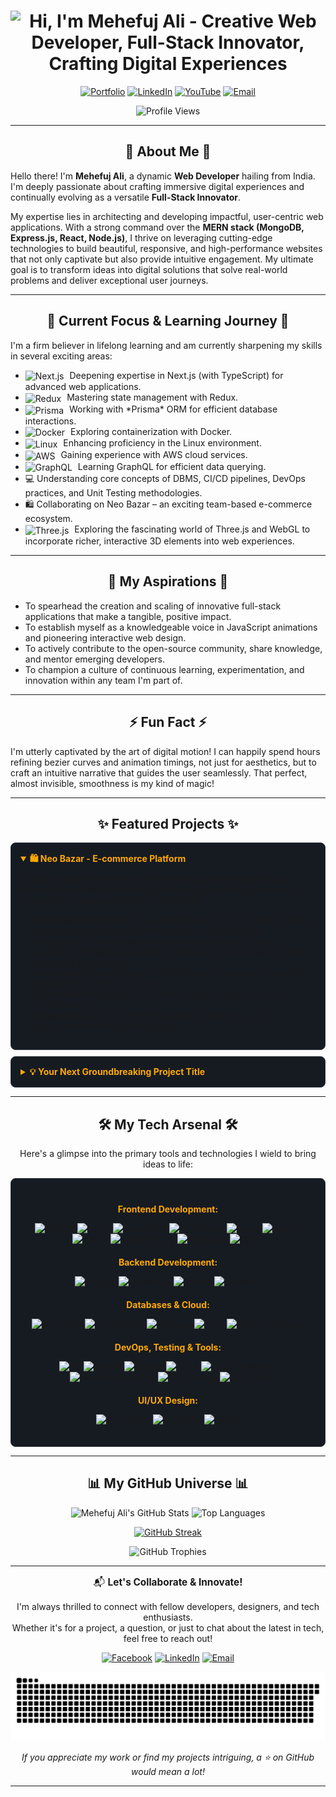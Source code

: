 <h1 align="center">
  <img src="https://readme-typing-svg.demolab.com?font=Fira+Code&weight=600&size=38&duration=5000&pause=500&color=FFA902&center=true&vCenter=true&width=650&lines=Hi%2C+I'm+Mehefuj+Ali+%F0%9F%91%8B;Creative+Web+Developer;Full-Stack+Innovator;Crafting+Digital+Experiences" alt="Hi, I'm Mehefuj Ali - Creative Web Developer, Full-Stack Innovator, Crafting Digital Experiences" />
</h1>
 


<p align="center">
  <a href="https://mehefujali.com" target="_blank"><img src="https://img.shields.io/badge/Portfolio-Explore_My_Work-FFA902?style=for-the-badge&logo=internet-explorer&logoColor=white" alt="Portfolio"></a>
  <a href="https://www.linkedin.com/in/mehefujali" target="_blank"><img src="https://img.shields.io/badge/LinkedIn-Let's_Connect-0A66C2?style=for-the-badge&logo=linkedin&logoColor=white" alt="LinkedIn"></a>
  <a href="https://www.youtube.com/@YourHandle" target="_blank"> <img src="https://img.shields.io/badge/YouTube-View_Content-FF0000?style=for-the-badge&logo=youtube&logoColor=white" alt="YouTube"></a>
  <a href="mailto:mehefujalim@gmail.com"><img src="https://img.shields.io/badge/Email-Get_In_Touch-D14836?style=for-the-badge&logo=gmail&logoColor=white" alt="Email"></a>
</p>

<p align="center">
  <img src="https://komarev.com/ghpvc/?username=mehefujali&label=Profile%20Glimpses&color=FFA902&style=for-the-badge&logo=eye" alt="Profile Views"/>
</p>

---

<h2 align="center">🚀 About Me 🚀</h2>

Hello there! I'm **Mehefuj Ali**, a dynamic **Web Developer** hailing from India. I'm deeply passionate about crafting immersive digital experiences and continually evolving as a versatile **Full-Stack Innovator**.

My expertise lies in architecting and developing impactful, user-centric web applications. With a strong command over the **MERN stack (MongoDB, Express.js, React, Node.js)**, I thrive on leveraging cutting-edge technologies to build beautiful, responsive, and high-performance websites that not only captivate but also provide intuitive engagement. My ultimate goal is to transform ideas into digital solutions that solve real-world problems and deliver exceptional user journeys.

---

<h2 align="center">🎯 Current Focus & Learning Journey 🎯</h2>

I'm a firm believer in lifelong learning and am currently sharpening my skills in several exciting areas:
<ul>
  <li><img src="https://cdn.jsdelivr.net/gh/devicons/devicon@latest/icons/nextjs/nextjs-original.svg" alt="Next.js" height="20" valign="middle" style="margin-right: 5px;"/> Deepening expertise in Next.js (with TypeScript) for advanced web applications.</li>
  <li><img src="https://cdn.jsdelivr.net/gh/devicons/devicon@latest/icons/redux/redux-original.svg" alt="Redux" height="20" valign="middle" style="margin-right: 5px;"/> Mastering state management with Redux.</li>
  <li><img src="https://cdn.jsdelivr.net/gh/devicons/devicon@latest/icons/prisma/prisma-original.svg" alt="Prisma" height="20" valign="middle" style="margin-right: 5px;"/> Working with *Prisma* ORM for efficient database interactions.</li>
  <li><img src="https://cdn.jsdelivr.net/gh/devicons/devicon@latest/icons/docker/docker-original.svg" alt="Docker" height="20" valign="middle" style="margin-right: 5px;"/> Exploring containerization with Docker.</li>
  <li><img src="https://cdn.jsdelivr.net/gh/devicons/devicon@latest/icons/linux/linux-original.svg" alt="Linux" height="20" valign="middle" style="margin-right: 5px;"/> Enhancing proficiency in the Linux environment.</li>
  <li><img src="https://cdn.jsdelivr.net/gh/devicons/devicon@latest/icons/amazonwebservices/amazonwebservices-original-wordmark.svg" alt="AWS" height="20" valign="middle" style="margin-right: 5px;"/> Gaining experience with AWS cloud services.</li>
  <li><img src="https://cdn.jsdelivr.net/gh/devicons/devicon@latest/icons/graphql/graphql-plain.svg" alt="GraphQL" height="20" valign="middle" style="margin-right: 5px;"/> Learning GraphQL for efficient data querying.</li>
  <li>💻 Understanding core concepts of DBMS, CI/CD pipelines, DevOps practices, and Unit Testing methodologies.</li>
  <li>🛍️ Collaborating on Neo Bazar – an exciting team-based e-commerce ecosystem.</li>
  <li><img src="https://cdn.jsdelivr.net/gh/devicons/devicon@latest/icons/threejs/threejs-original.svg" alt="Three.js" height="20" valign="middle" style="margin-right: 5px;"/> Exploring the fascinating world of Three.js and WebGL to incorporate richer, interactive 3D elements into web experiences.</li>
</ul>

---

<h2 align="center">🌱 My Aspirations 🌱</h2>

- To spearhead the creation and scaling of innovative full-stack applications that make a tangible, positive impact.
- To establish myself as a knowledgeable voice in JavaScript animations and pioneering interactive web design.
- To actively contribute to the open-source community, share knowledge, and mentor emerging developers.
- To champion a culture of continuous learning, experimentation, and innovation within any team I'm part of.

---

<h2 align="center">⚡ Fun Fact ⚡</h2>

I'm utterly captivated by the art of digital motion! I can happily spend hours refining bezier curves and animation timings, not just for aesthetics, but to craft an intuitive narrative that guides the user seamlessly. That perfect, almost invisible, smoothness is my kind of magic!

---

<h2 align="center">✨ Featured Projects ✨</h2>

<details open style="margin-bottom: 10px; background-color: #161B22; padding: 15px; border-radius: 8px; border: 1px solid #30363D;">
  <summary style="font-weight: bold; cursor: pointer; color: #FFA902;">🛍️ Neo Bazar - E-commerce Platform</summary>
  <div style="padding-top: 10px;">
  A collaborative, feature-rich e-commerce application meticulously designed to provide a seamless and engaging shopping experience from product discovery to secure checkout.
  <ul>
    <li><strong>Core Features:</strong> Robust user authentication (JWT), dynamic product catalogs with advanced filtering, intuitive cart & wishlist management, secure payment gateway integration (Stripe sandbox), comprehensive admin dashboard for inventory control and order processing.</li>
    <li><strong>Tech Stack:</strong> React, Redux Toolkit, Node.js, Express.js, MongoDB, Mongoose, Tailwind CSS, JWT.</li>
    <li>🔗 <strong>Live Demo:</strong> <em>(Coming Soon! Stay tuned for deployment on Vercel/Netlify)</em></li>
    <li>🔗 <strong>Repository:</strong> [Link to Your Neo Bazar GitHub Repo - e.g., github.com/mehefujali/neo-bazar]</li>
  </ul>
  </div>
</details>

<details style="margin-bottom: 10px; background-color: #161B22; padding: 15px; border-radius: 8px; border: 1px solid #30363D;">
  <summary style="font-weight: bold; cursor: pointer; color: #FFA902;">💡 Your Next Groundbreaking Project Title</summary>
  <div style="padding-top: 10px;">
  Briefly describe your project here. What unique problem does it solve? What's its core innovation?
  <ul>
    <li><strong>Key Features:</strong> Highlight 2-3 standout functionalities.</li>
    <li><strong>Tech Stack:</strong> Mention the primary technologies that power it.</li>
    <li>🔗 <strong>Live Demo:</strong> [Link to Your Deployed Demo] (if available)</li>
    <li>🔗 <strong>Repository:</strong> [Link to its GitHub Repo]</li>
  </ul>
  </div>
</details>

---

<h2 align="center">🛠️ My Tech Arsenal 🛠️</h2>

<p align="center">Here's a glimpse into the primary tools and technologies I wield to bring ideas to life:</p>

<div align="center" style="background-color: #161B22; padding: 20px; border-radius: 8px; border: 1px solid #30363D;">

  <h4 style="color: #FFA902; margin-bottom: 10px;">Frontend Development:</h4>
  <p>
    <img src="https://img.shields.io/badge/HTML5-%23E34F26.svg?style=for-the-badge&logo=html5&logoColor=white" alt="HTML5"/>
    <img src="https://img.shields.io/badge/CSS3-%231572B6.svg?style=for-the-badge&logo=css3&logoColor=white" alt="CSS3"/>
    <img src="https://img.shields.io/badge/JavaScript-%23F7DF1E.svg?style=for-the-badge&logo=javascript&logoColor=black" alt="JavaScript"/>
    <img src="https://img.shields.io/badge/TypeScript-%233178C6.svg?style=for-the-badge&logo=typescript&logoColor=white" alt="TypeScript"/>
    <img src="https://img.shields.io/badge/React-%2361DAFB.svg?style=for-the-badge&logo=react&logoColor=black" alt="React"/>
    <img src="https://img.shields.io/badge/Next.js-%23000000.svg?style=for-the-badge&logo=next.js&logoColor=white" alt="Next.js"/>
    <img src="https://img.shields.io/badge/Redux-%23764ABC.svg?style=for-the-badge&logo=redux&logoColor=white" alt="Redux"/>
    <img src="https://img.shields.io/badge/Tailwind_CSS-%2306B6D4.svg?style=for-the-badge&logo=tailwindcss&logoColor=white" alt="Tailwind CSS"/>
    <img src="https://img.shields.io/badge/Bootstrap-%237952B3.svg?style=for-the-badge&logo=bootstrap&logoColor=white" alt="Bootstrap"/>
    <img src="https://img.shields.io/badge/GSAP-%2388CE02.svg?style=for-the-badge&logo=greensock&logoColor=white" alt="GSAP"/>
  </p>

  <h4 style="color: #FFA902; margin-top: 20px; margin-bottom: 10px;">Backend Development:</h4>
  <p>
    <img src="https://img.shields.io/badge/Node.js-%23339933.svg?style=for-the-badge&logo=node.js&logoColor=white" alt="Node.js"/>
    <img src="https://img.shields.io/badge/Express.js-%23000000.svg?style=for-the-badge&logo=express&logoColor=white" alt="Express.js"/>
    <img src="https://img.shields.io/badge/Prisma-%232D3748.svg?style=for-the-badge&logo=prisma&logoColor=white" alt="Prisma"/>
    <img src="https://img.shields.io/badge/GraphQL-%23E10098.svg?style=for-the-badge&logo=graphql&logoColor=white" alt="GraphQL"/>
  </p>

  <h4 style="color: #FFA902; margin-top: 20px; margin-bottom: 10px;">Databases & Cloud:</h4>
  <p>
    <img src="https://img.shields.io/badge/MongoDB-%2347A248.svg?style=for-the-badge&logo=mongodb&logoColor=white" alt="MongoDB"/>
    <img src="https://img.shields.io/badge/PostgreSQL-%234169E1.svg?style=for-the-badge&logo=postgresql&logoColor=white" alt="PostgreSQL"/>
    <img src="https://img.shields.io/badge/Firebase-%23FFCA28.svg?style=for-the-badge&logo=firebase&logoColor=black" alt="Firebase"/>
    <img src="https://img.shields.io/badge/AWS-%23232F3E.svg?style=for-the-badge&logo=amazon-aws&logoColor=white" alt="AWS"/>
    <img src="https://img.shields.io/badge/DBMS-Concepts-blue?style=for-the-badge" alt="DBMS Concepts"/>
  </p>

  <h4 style="color: #FFA902; margin-top: 20px; margin-bottom: 10px;">DevOps, Testing & Tools:</h4>
  <p>
    <img src="https://img.shields.io/badge/Git-%23F05032.svg?style=for-the-badge&logo=git&logoColor=white" alt="Git"/>
    <img src="https://img.shields.io/badge/GitHub-%23181717.svg?style=for-the-badge&logo=github&logoColor=white" alt="GitHub"/>
    <img src="https://img.shields.io/badge/Docker-%232496ED.svg?style=for-the-badge&logo=docker&logoColor=white" alt="Docker"/>
    <img src="https://img.shields.io/badge/Linux-%23FCC624.svg?style=for-the-badge&logo=linux&logoColor=black" alt="Linux"/>
    <img src="https://img.shields.io/badge/CI/CD-Practices-lightgrey?style=for-the-badge&logo=githubactions" alt="CI/CD Practices"/>
    <img src="https://img.shields.io/badge/DevOps-Principles-blue?style=for-the-badge" alt="DevOps Principles"/>
    <img src="https://img.shields.io/badge/Unit_Testing-Knowledge-green?style=for-the-badge" alt="Unit Testing"/>
    <img src="https://img.shields.io/badge/VS_Code-%23007ACC.svg?style=for-the-badge&logo=visualstudiocode&logoColor=white" alt="VS Code"/>
  </p>

  <h4 style="color: #FFA902; margin-top: 20px; margin-bottom: 10px;">UI/UX Design:</h4>
  <p>
    <img src="https://img.shields.io/badge/Adobe_Photoshop-%2331A8FF.svg?style=for-the-badge&logo=adobephotoshop&logoColor=white" alt="Photoshop"/>
    <img src="https://img.shields.io/badge/Adobe_Illustrator-%23FF9A00.svg?style=for-the-badge&logo=adobeillustrator&logoColor=white" alt="Illustrator"/>
    <img src="https://img.shields.io/badge/Figma-%23F24E1E.svg?style=for-the-badge&logo=figma&logoColor=white" alt="Figma"/>
  </p>
</div>

---

<h2 align="center">📊 My GitHub Universe 📊</h2>

<p align="center">
  <img src="https://github-readme-stats-sigma-five.vercel.app/api?username=mehefujali&show_icons=true&theme=radical&hide_border=true&bg_color=0D1117&title_color=FFA902&icon_color=FFA902&text_color=FFF&rank_icon=github&card_width=450" alt="Mehefuj Ali's GitHub Stats" width="49%" />
  <img src="https://github-readme-stats-sigma-five.vercel.app/api/top-langs/?username=mehefujali&layout=compact&theme=radical&hide_border=true&bg_color=0D1117&title_color=FFA902&text_color=FFF&langs_count=8&card_width=390" alt="Top Languages" width="49%" />
</p>

<p align="center">
  <a href="https://github.com/mehefujali">
    <img src="https://github-readme-streak-stats.herokuapp.com/?user=mehefujali&theme=radical&hide_border=true&background=0D1117&stroke=FFA902&ring=FFA902&fire=FFA902&currStreakNum=FFF&sideNums=FFF&currStreakLabel=FFF&sideLabels=FFF&dates=FFF" alt="GitHub Streak" />
  </a>
</p>
<p align="center">
  <img src="https://github-profile-trophy.vercel.app/?username=mehefujali&theme=radical&no-frame=true&no-bg=true&margin-w=4&margin-h=4&row=1&column=7&rank=-C" alt="GitHub Trophies" />
</p>

---

<p align="center" style="font-size: 1.1em;">
  📬 <strong>Let's Collaborate & Innovate!</strong>
</p>
<p align="center">
  I'm always thrilled to connect with fellow developers, designers, and tech enthusiasts. <br/>
  Whether it's for a project, a question, or just to chat about the latest in tech, feel free to reach out!
</p>

<p align="center">
  <a href="https://www.facebook.com/share/xK94t1TizJUFJmX7/?mibextid=qi2Omg" target="_blank"><img src="https://img.shields.io/badge/Facebook-Message_Me-1877F2?style=flat-square&logo=facebook&logoColor=white" alt="Facebook"></a>
  <a href="https://www.linkedin.com/in/mehefujali" target="_blank"><img src="https://img.shields.io/badge/LinkedIn-Connect_Professionally-0A66C2?style=flat-square&logo=linkedin&logoColor=white" alt="LinkedIn"></a>
  <a href="mailto:mehefujalim@gmail.com"><img src="https://img.shields.io/badge/Email-Drop_a_Line-D14836?style=flat-square&logo=gmail&logoColor=white" alt="Email"></a>
</p>

<p align="center">
  <img src="https://raw.githubusercontent.com/mehefujali/mehefujali/410579a2d9e3409e4e559781db4b51e62c94ae1c/dist/github-snake.svg" alt="GitHub Contribution Snake" />
</p>
<p align="center" style="font-style: italic;">
  If you appreciate my work or find my projects intriguing, a ⭐ on GitHub would mean a lot!
</p>

--- 
